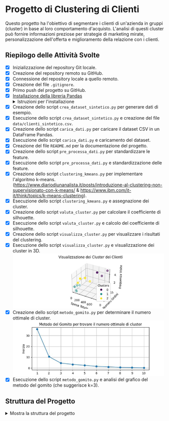 # Progetto di Clustering di Clienti

Questo progetto ha l'obiettivo di segmentare i clienti di un'azienda in gruppi (cluster) in base al loro comportamento d'acquisto. L'analisi di questi cluster può fornire informazioni preziose per strategie di marketing mirate, personalizzazione dell'offerta e miglioramento della relazione con i clienti.

## Riepilogo delle Attività Svolte

* [X] Inizializzazione del repository Git locale.
* [X] Creazione del repository remoto su GitHub.
* [X] Connessione del repository locale a quello remoto.
* [X] Creazione del file `.gitignore`.
* [X] Primo push del progetto su GitHub.
* [X] [Installazione della libreria Pandas](https://pandas.pydata.org/install/)
  <details>
    <summary>Istruzioni per l'installazione</summary>
    Per installare la libreria Pandas, esegui questo comando nel tuo terminale o prompt dei comandi:
    ```bash
    pip install pandas
    ```
  </details>
* [X] Creazione dello script `crea_dataset_sintetico.py` per generare dati di esempio.
* [X] Esecuzione dello script `crea_dataset_sintetico.py` e creazione del file `data/clienti_sintetico.csv`.
* [X] Creazione dello script `carica_dati.py` per caricare il dataset CSV in un DataFrame Pandas.
* [X] Esecuzione dello script `carica_dati.py` e caricamento del dataset.
* [X] Creazione del file `README.md` per la documentazione del progetto.
* [X] Creazione dello script `pre_processa_dati.py` per standardizzare le feature.
* [X] Esecuzione dello script `pre_processa_dati.py` e standardizzazione delle feature.
* [X] Creazione dello script `clustering_kmeans.py` per implementare l'algoritmo k-means.(https://www.diariodiunanalista.it/posts/introduzione-al-clustering-non-supervisionato-con-k-means/ & https://www.ibm.com/it-it/think/topics/k-means-clustering).
* [X] Esecuzione dello script `clustering_kmeans.py` e assegnazione dei cluster.
* [X] Creazione dello script `valuta_cluster.py` per calcolare il coefficiente di silhouette.
* [X] Esecuzione dello script `valuta_cluster.py` e calcolo del coefficiente di silhouette.
* [X] Creazione dello script `visualizza_cluster.py` per visualizzare i risultati del clustering.
* [X] Esecuzione dello script `visualizza_cluster.py` e visualizzazione dei cluster in 3D.
![Visualizzazione dei Cluster 3D](images/cluster_visualization_3d.jpeg)
* [X] Creazione dello script `metodo_gomito.py` per determinare il numero ottimale di cluster.
![Grafico del Metodo del Gomito](images/metodo_gomito_grafico.jpeg)
* [X] Esecuzione dello script `metodo_gomito.py` e analisi del grafico del metodo del gomito (che suggerisce k=3).
      
## Struttura del Progetto
<details>
  <summary>Mostra la struttura del progetto</summary>
  ```
  clustering_clienti/
  
├── data/
  
│   └── clienti_sintetico.csv
  
├── images/
  
│   └── cluster_visualization_3d.png
  
│   └── metodo_gomito_grafico.jpeg
  
├── carica_dati.py
  
├── crea_dataset_sintetico.py
  
├── clustering_kmeans.py
  
├── metodo_gomito.py
  
├── pre_processa_dati.py
  
├── valuta_cluster.py
  
├── visualizza_cluster.py
  
└── README.md
  ```
</details>
* `data/`: Contiene il dataset sintetico dei clienti.
* `images/`: Contiene le immagini dei grafici generati.
* `*.py`: Script Python per le varie fasi del progetto (generazione dati, caricamento, pre-elaborazione, clustering, valutazione, visualizzazione).
* `README.md`: Il file di documentazione principale del progetto.


## Task Attuali

* [ ] (Potenziale) Esplorazione di diversi numeri di cluster (k).
* [ ] (Potenziale) Utilizzo di altre metriche di valutazione del cluster.
* [ ] (Potenziale) Analisi delle caratteristiche dei cluster.

## Prossimi Passi

* (Potenziale) Approfondimento dell'analisi dei cluster identificati.
* (Potenziale) Integrazione dei risultati in strategie di business.






